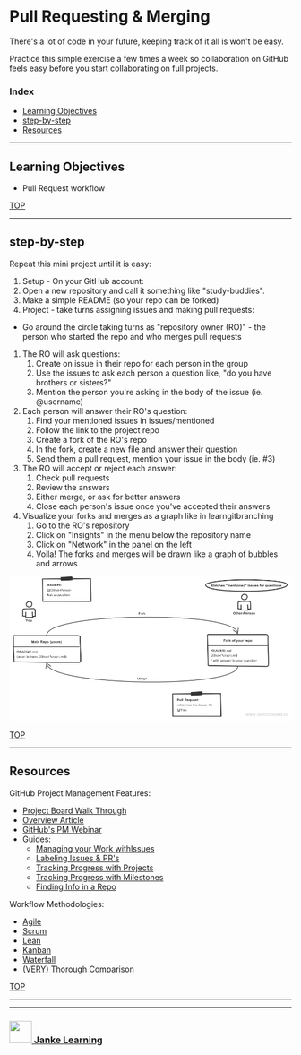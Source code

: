 # Pull Requesting & Merging


There's a lot of code in your future, keeping track of it all is won't be easy.

Practice this simple exercise a few times a week so collaboration on GitHub feels easy before you start collaborating on full projects.



 


### Index
* [Learning Objectives](#learning-objectives)
* [step-by-step](#step-by-step)
* [Resources](#resources)

-------------

## Learning Objectives

* Pull Request workflow

[TOP](#index)

---

## step-by-step


Repeat this mini project until it is easy:
1. Setup - On your GitHub account:
  1. Open a new repository and call it something like "study-buddies".
  2. Make a simple README (so your repo can be forked)
2. Project - take turns assigning issues and making pull requests:
  * Go around the circle taking turns as "repository owner (RO)" - the person who started the repo and who merges pull requests
  1. The RO will ask questions:
      1. Create on issue in their repo for each person in the group
      1. Use the issues to ask each person a question like, "do you have brothers or sisters?"
      1. Mention the person you're asking in the body of the issue (ie. @username)
  2. Each person will answer their RO's question:
      1. Find your mentioned issues in issues/mentioned
      2. Follow the link to the project repo
      3. Create a fork of the RO's repo
      4. In the fork, create a new file and answer their question
      5. Send them a pull request, mention your issue in the body (ie. #3)
  3. The RO will accept or reject each answer:
      1. Check pull requests
      2. Review the answers
      3. Either merge, or ask for better answers
      4. Close each person's issue once you've accepted their answers
  4. Visualize your forks and merges as a graph like in learngitbranching
      1. Go to the RO's repository
      1. Click on "Insights" in the menu below the repository name
      1. Click on "Network" in the panel on the left
      1. Voila!  The forks and merges will be drawn like a graph of bubbles and arrows

![](./gh-chat-board.png)




[TOP](#index)


---

## Resources

GitHub Project Management Features:
* [Project Board Walk Through](https://medium.com/@dawsonbotsford/how-to-use-github-projects-aa15a8411b72)
* [Overview Article](https://www.lullabot.com/articles/managing-projects-with-github)
* [GitHub's PM Webinar](https://www.youtube.com/watch?v=6fByt0o4UYs)
* Guides:
  * [Managing your Work withIssues](https://help.github.com/articles/managing-your-work-with-issues/)
  * [Labeling Issues & PR's](https://help.github.com/articles/labeling-issues-and-pull-requests/)
  * [Tracking Progress with Projects](https://help.github.com/articles/tracking-the-progress-of-your-work-with-project-boards/)
  * [Tracking Progress with Milestones](https://help.github.com/articles/tracking-the-progress-of-your-work-with-milestones/)
  * [Finding Info in a Repo](https://help.github.com/articles/finding-information-in-a-repository/)


Workflow Methodologies:
* [Agile](https://www.visualstudio.com/learn/what-is-agile/)
* [Scrum](https://www.scrum.org/resources/what-is-scrum)
* [Lean](http://www.disciplinedagiledelivery.com/lean-principles/)
* [Kanban](https://www.sitepoint.com/how-why-to-use-the-kanban-methodology-for-software-development/)
* [Waterfall](https://airbrake.io/blog/sdlc/waterfall-model)
* [(VERY) Thorough Comparison](https://www.smartsheet.com/agile-vs-scrum-vs-waterfall-vs-kanban)


[TOP](#index)


___
___
### <a href="http://janke-learning.org" target="_blank"><img src="https://user-images.githubusercontent.com/18554853/50098409-22575780-021c-11e9-99e1-962787adaded.png" width="40" height="40"></img> Janke Learning</a>
